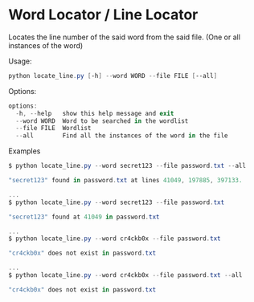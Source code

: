# Word Locator / Line Locator
Locates the line number of the said word from the said file. (One or all instances of the word)

Usage:
```powershell
python locate_line.py [-h] --word WORD --file FILE [--all]
```

Options:
```powershell
options:
  -h, --help   show this help message and exit
  --word WORD  Word to be searched in the wordlist
  --file FILE  Wordlist
  --all        Find all the instances of the word in the file
```

Examples
```powershell
$ python locate_line.py --word secret123 --file password.txt --all

"secret123" found in password.txt at lines 41049, 197885, 397133.

...
$ python locate_line.py --word secret123 --file password.txt

"secret123" found at 41049 in password.txt

...
$ python locate_line.py --word cr4ckb0x --file password.txt

"cr4ckb0x" does not exist in password.txt

...
$ python locate_line.py --word cr4ckb0x --file password.txt --all

"cr4ckb0x" does not exist in password.txt
```
